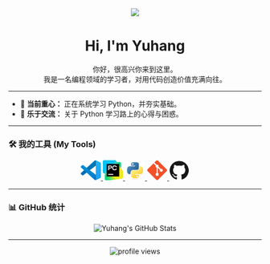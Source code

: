 <div align="center">
  <img src="https://media.giphy.com/media/hvRJCLFzcasrR4ia7z/giphy.gif" width="28">
  <h1>Hi, I'm Yuhang</h1>
</div>

<div align="center">
你好，很高兴你来到这里。 <br>
我是一名编程领域的学习者，对用代码创造价值充满向往。
</div>

---

* 🔭 **当前重心：** 正在系统学习 Python，并夯实基础。
* 🤔 **乐于交流：** 关于 Python 学习路上的心得与困惑。

---

### 🛠️ 我的工具 (My Tools)

<p align="center">
  <a href="https://code.visualstudio.com/" target="_blank" rel="noreferrer">
    <img src="https://raw.githubusercontent.com/devicons/devicon/master/icons/vscode/vscode-original.svg" alt="vscode" width="40" height="40"/>
  </a>
  <a href="https://www.jetbrains.com/pycharm/" target="_blank" rel="noreferrer">
    <img src="https://raw.githubusercontent.com/devicons/devicon/master/icons/pycharm/pycharm-original.svg" alt="pycharm" width="40" height="40"/>
  </a>
  <a href="https://www.python.org" target="_blank" rel="noreferrer">
    <img src="https://raw.githubusercontent.com/devicons/devicon/master/icons/python/python-original.svg" alt="python" width="40" height="40"/>
  </a>
  <a href="https://git-scm.com/" target="_blank" rel="noreferrer">
      <img src="https://raw.githubusercontent.com/devicons/devicon/master/icons/git/git-original.svg" alt="git" width="40" height="40"/>
  </a>
  <a href="https://github.com/" target="_blank" rel="noreferrer">
    <img src="https://raw.githubusercontent.com/devicons/devicon/master/icons/github/github-original.svg" alt="github" width="40" height="40"/>
  </a>
</p>

---

### 📊 GitHub 统计

<p align="center">
    <img src="https://github-readme-stats.vercel.app/api?username=YuhangHere&show_icons=true&theme=tokyonight" alt="Yuhang's GitHub Stats" />
</p>

---

<p align="center">
  <img src="https://komarev.com/ghpvc/?username=YuhangHere&label=Profile%20views&color=brightgreen&style=flat" alt="profile views"/>
</p>
